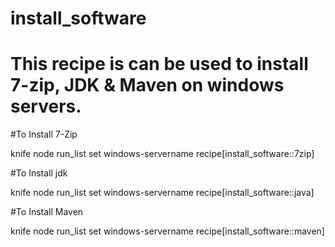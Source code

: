 # install_software

# This recipe is can be used to install 7-zip, JDK & Maven on windows servers.

#To Install 7-Zip 

knife node run_list set windows-servername recipe[install_software::7zip]

#To Install jdk

knife node run_list set windows-servername recipe[install_software::java]


#To Install Maven

knife node run_list set windows-servername recipe[install_software::maven]
